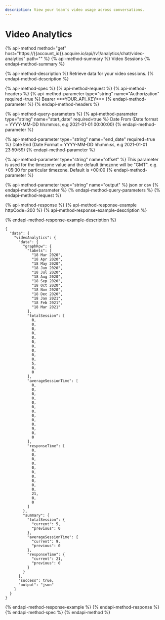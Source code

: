 ```yaml
---
description: View your team’s video usage across conversations.
---
```


# Video Analytics

{% api-method method="get" host="https://{{account\_id}}.acquire.io/api//v1/analytics/chat/video-analytics" path="" %}
{% api-method-summary %}
Video Sessions
{% endapi-method-summary %}

{% api-method-description %}
Retrieve data for your video sessions.
{% endapi-method-description %}

{% api-method-spec %}
{% api-method-request %}
{% api-method-headers %}
{% api-method-parameter type="string" name="Authorization" required=true %}
Bearer \*\*\*YOUR\_API\_KEY\*\*\*
{% endapi-method-parameter %}
{% endapi-method-headers %}

{% api-method-query-parameters %}
{% api-method-parameter type="string" name="start\_date" required=true %}
Date From \(Date format = YYYY-MM-DD hh:mm:ss, e.g 2021-01-01 00:00:00\)
{% endapi-method-parameter %}

{% api-method-parameter type="string" name="end\_date" required=true %}
Date End \(Date Format = YYYY-MM-DD hh:mm:ss, e.g 2021-01-01 23:59:59\)
{% endapi-method-parameter %}

{% api-method-parameter type="string" name="offset" %}
This parameter is used for the timezone value and the default timezone will be "GMT". e.g. +05:30 for particular timezone. Default is +00:00
{% endapi-method-parameter %}

{% api-method-parameter type="string" name="output" %}
json or csv
{% endapi-method-parameter %}
{% endapi-method-query-parameters %}
{% endapi-method-request %}

{% api-method-response %}
{% api-method-response-example httpCode=200 %}
{% api-method-response-example-description %}

{% endapi-method-response-example-description %}

```
{
  "data": {
    "videoAnalytics": {
      "data": {
        "graphRow": {
          "labels": [
            "18 Mar 2020",
            "18 Apr 2020",
            "18 May 2020",
            "18 Jun 2020",
            "18 Jul 2020",
            "18 Aug 2020",
            "18 Sep 2020",
            "18 Oct 2020",
            "18 Nov 2020",
            "18 Dec 2020",
            "18 Jan 2021",
            "18 Feb 2021",
            "18 Mar 2021"
          ],
          "totalSession": [
            0,
            0,
            0,
            0,
            0,
            0,
            0,
            0,
            0,
            0,
            5,
            0,
            0
          ],
          "averageSessionTime": [
            0,
            0,
            0,
            0,
            0,
            0,
            0,
            0,
            0,
            0,
            9,
            0,
            0
          ],
          "responseTime": [
            0,
            0,
            0,
            0,
            0,
            0,
            0,
            0,
            0,
            0,
            21,
            0,
            0
          ]
        },
        "summary": {
          "totalSession": {
            "current": 5,
            "previous": 0
          },
          "averageSessionTime": {
            "current": 9,
            "previous": 0
          },
          "responseTime": {
            "current": 21,
            "previous": 0
          }
        }
      },
      "success": true,
      "output": "json"
    }
  }
}
```
{% endapi-method-response-example %}
{% endapi-method-response %}
{% endapi-method-spec %}
{% endapi-method %}



